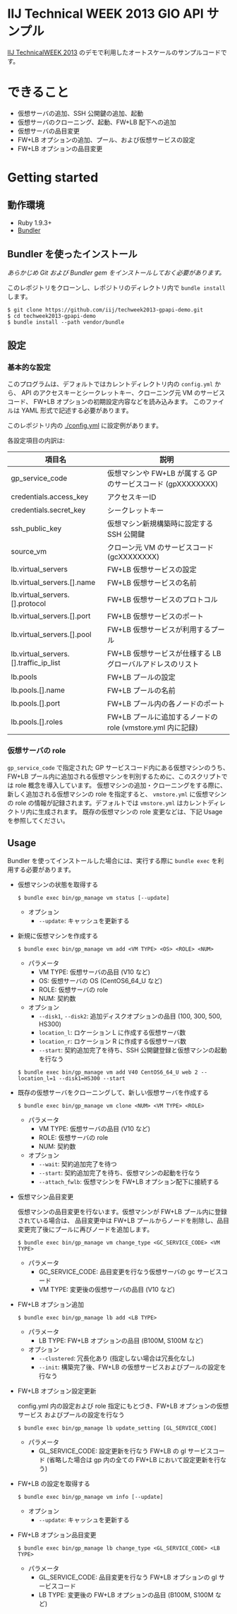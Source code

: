 IIJ Technical WEEK 2013 GIO API サンプル
========================================

[IIJ TechnicalWEEK 2013](http://www.iij.ad.jp/news/seminar/2013/techweek.html?i=iw01b131001)
のデモで利用したオートスケールのサンプルコードです。

# できること

- 仮想サーバの追加、SSH 公開鍵の追加、起動
- 仮想サーバのクローニング、起動、FW+LB 配下への追加
- 仮想サーバの品目変更
- FW+LB オプションの追加、プール、および仮想サービスの設定
- FW+LB オプションの品目変更

# Getting started

## 動作環境

-   Ruby 1.9.3+
-   [Bundler](http://bundler.io/)

## Bundler を使ったインストール

*あらかじめ Git および Bundler gem をインストールしておく必要があります。*

このレポジトリをクローンし、レポジトリのディレクトリ内で `bundle install` します。

~~~~
$ git clone https://github.com/iij/techweek2013-gpapi-demo.git
$ cd techweek2013-gpapi-demo
$ bundle install --path vendor/bundle
~~~~

## 設定

### 基本的な設定

このプログラムは、デフォルトではカレントディレクトリ内の `config.yml` から、
API のアクセスキーとシークレットキー、クローニング元 VM のサービスコード、
FW+LB オプションの初期設定内容などを読み込みます。
このファイルは YAML 形式で記述する必要があります。

このレポジトリ内の [./config.yml](blob/master/config.yml) に設定例があります。

各設定項目の内訳は:

|項目名                               |説明                                                         |
|-------------------------------------|-------------------------------------------------------------|
|gp_service_code                      |仮想マシンや FW+LB が属する GP のサービスコード (gpXXXXXXXX) |
|credentials.access_key               |アクセスキーID                                               |
|credentials.secret_key               |シークレットキー                                             |
|ssh_public_key                       |仮想マシン新規構築時に設定する SSH 公開鍵                    |
|source_vm                            |クローン元 VM のサービスコード (gcXXXXXXXX)                  |
|lb.virtual_servers                   |FW+LB 仮想サービスの設定                                     |
|lb.virtual_servers.[].name           |FW+LB 仮想サービスの名前                                     |
|lb.virtual_servers.[].protocol       |FW+LB 仮想サービスのプロトコル                               |
|lb.virtual_servers.[].port           |FW+LB 仮想サービスのポート                                   |
|lb.virtual_servers.[].pool           |FW+LB 仮想サービスが利用するプール                           |
|lb.virtual_servers.[].traffic_ip_list|FW+LB 仮想サービスが仕様する LB グローバルアドレスのリスト   |
|lb.pools                             |FW+LB プールの設定                                           |
|lb.pools.[].name                     |FW+LB プールの名前                                           |
|lb.pools.[].port                     |FW+LB プール内の各ノードのポート                             |
|lb.pools.[].roles                    |FW+LB プールに追加するノードの role (vmstore.yml 内に記録)   |

### 仮想サーバの role

`gp_service_code` で指定された GP サービスコード内にある仮想マシンのうち、
FW+LB プール内に追加される仮想マシンを判別するために、このスクリプトでは role 概念を導入しています。
仮想マシンの追加・クローニングをする際に、新しく追加される仮想マシンの role を指定すると、
`vmstore.yml` に仮想マシンの role の情報が記録されます。デフォルトでは `vmstore.yml` はカレントディレクトリ内に生成されます。
既存の仮想マシンの role 変更などは、下記 Usage を参照してください。

## Usage

Bundler を使ってインストールした場合には、実行する際に `bundle exec` を利用する必要があります。

-   仮想マシンの状態を取得する

    ~~~~
    $ bundle exec bin/gp_manage vm status [--update]
    ~~~~

    -   オプション
        -   `--update`: キャッシュを更新する

-   新規に仮想マシンを作成する

    ~~~~
    $ bundle exec bin/gp_manage vm add <VM TYPE> <OS> <ROLE> <NUM>
    ~~~~

    -   パラメータ
        -   VM TYPE: 仮想サーバの品目 (V10 など)
        -   OS: 仮想サーバの OS (CentOS6_64_U など)
        -   ROLE: 仮想サーバの role
        -   NUM: 契約数
    -   オプション
        -   `--disk1`, `--disk2`: 追加ディスクオプションの品目 (100, 300, 500, HS300)
        -   `location_l`: ロケーション L に作成する仮想サーバ数
        -   `location_r`: ロケーション R に作成する仮想サーバ数
        -   `--start`: 契約追加完了を待ち、SSH 公開鍵登録と仮想マシンの起動を行なう

    ~~~~
    $ bundle exec bin/gp_manage vm add V40 CentOS6_64_U web 2 --location_l=1 --disk1=HS300 --start
    ~~~~

-   既存の仮想サーバをクローニングして、新しい仮想サーバを作成する

    ~~~~
    $ bundle exec bin/gp_manage vm clone <NUM> <VM TYPE> <ROLE>
    ~~~~

    -   パラメータ
        -   VM TYPE: 仮想サーバの品目 (V10 など)
        -   ROLE: 仮想サーバの role
        -   NUM: 契約数
    -   オプション
        -   `--wait`: 契約追加完了を待つ
        -   `--start`: 契約追加完了を待ち、仮想マシンの起動を行なう
        -   `--attach_fwlb`: 仮想マシンを FW+LB オプション配下に接続する

-   仮想マシン品目変更

    仮想マシンの品目変更を行ないます。仮想マシンが FW+LB プール内に登録されている場合は、
    品目変更中は FW+LB プールからノードを削除し、品目変更完了後にプールに再びノードを追加します。

    ~~~~
    $ bundle exec bin/gp_manage vm change_type <GC_SERVICE_CODE> <VM TYPE>
    ~~~~

    -   パラメータ
        -   GC_SERVICE_CODE: 品目変更を行なう仮想サーバの gc サービスコード
        -   VM TYPE: 変更後の仮想サーバの品目 (V10 など)

-   FW+LB オプション追加

    ~~~~
    $ bundle exec bin/gp_manage lb add <LB TYPE>
    ~~~~

    -   パラメータ
        -   LB TYPE: FW+LB オプションの品目 (B100M, S100M など)
    -   オプション
        -   `--clustered`: 冗長化あり (指定しない場合は冗長化なし)
        -   `--init`: 構築完了後、FW+LB の仮想サービスおよびプールの設定を行なう

-   FW+LB オプション設定更新

    config.yml 内の設定および role 指定にもとづき、FW+LB オプションの仮想サービス
    およびプールの設定を行なう

    ~~~~
    $ bundle exec bin/gp_manage lb update_setting [GL_SERVICE_CODE]
    ~~~~

    -   パラメータ
        -   GL_SERVICE_CODE: 設定更新を行なう FW+LB の gl サービスコード (省略した場合は gp 内の全ての FW+LB において設定更新を行なう)

-   FW+LB の設定を取得する

    ~~~~
    $ bundle exec bin/gp_manage vm info [--update]
    ~~~~

    -   オプション
        -   `--update`: キャッシュを更新する

-   FW+LB オプション品目変更

    ~~~~
    $ bundle exec bin/gp_manage lb change_type <GL_SERVICE_CODE> <LB TYPE>
    ~~~~

    -   パラメータ
        -   GL_SERVICE_CODE: 品目変更を行なう FW+LB オプションの gl サービスコード
        -   LB TYPE: 変更後の FW+LB オプションの品目 (B100M, S100M など)

